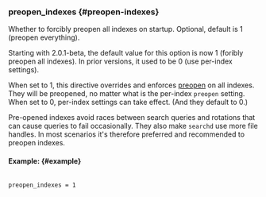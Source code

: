 ### preopen_indexes {#preopen-indexes}

Whether to forcibly preopen all indexes on startup. Optional, default is 1 (preopen everything).

Starting with 2.0.1-beta, the default value for this option is now 1 (foribly preopen all indexes). In prior versions, it used to be 0 (use per-index settings).

When set to 1, this directive overrides and enforces [preopen](../../index_configuration_options/preopen.md) on all indexes. They will be preopened, no matter what is the per-index `preopen` setting. When set to 0, per-index settings can take effect. (And they default to 0.)

Pre-opened indexes avoid races between search queries and rotations that can cause queries to fail occasionally. They also make `searchd` use more file handles. In most scenarios it&#039;s therefore preferred and recommended to preopen indexes.

#### Example: {#example}

```

preopen_indexes = 1

```